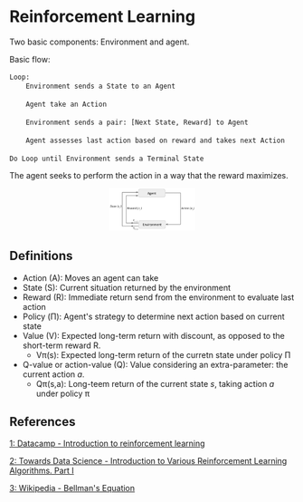 # Reinforcement Learning

Two basic components: Environment and agent.

Basic flow:

    Loop:
        Environment sends a State to an Agent

        Agent take an Action

        Environment sends a pair: [Next State, Reward] to Agent

        Agent assesses last action based on reward and takes next Action

    Do Loop until Environment sends a Terminal State

The agent seeks to perform the action in a way that the reward maximizes.

<p align="center">
    <img src="images/reinforcement-learning-basic.png" width="30%" height="30%">
</p>


## Definitions

* Action (A): Moves an agent can take
* State (S): Current situation returned by the environment
* Reward (R): Immediate return send from the environment to evaluate last action
* Policy (&Pi;): Agent's strategy to determine next action based on current state
* Value (V): Expected long-term return with discount, as opposed to the short-term reward R.
    * V&pi;(s): Expected long-term return of the curretn state under policy &Pi;
* Q-value or action-value (Q): Value considering an extra-parameter: the current action *a*.
    * Q&pi;(s,a): Long-teem return of the current state *s*, taking action *a* under policy &pi;


## References

[1: Datacamp - Introduction to reinforcement learning](https://www.datacamp.com/community/tutorials/introduction-reinforcement-learning)

[2: Towards Data Science - Introduction to Various Reinforcement Learning Algorithms. Part I](https://towardsdatascience.com/introduction-to-various-reinforcement-learning-algorithms-i-q-learning-sarsa-dqn-ddpg-72a5e0cb6287)

[3: Wikipedia - Bellman's Equation](https://en.wikipedia.org/wiki/Bellman_equation)